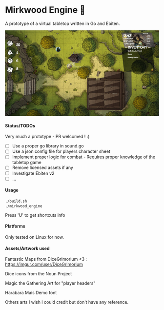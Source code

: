 # Mirkwood Engine 🧝

A prototype of a virtual tabletop written in Go and Ebiten.

![img](images/prototype.gif)

#### Status/TODOs

Very much a prototype - PR welcomed ! :)

- [ ] Use a proper go library in sound.go
- [ ] Use a json config file for players character sheet
- [ ] Implement proper logic for combat - Requires proper knowledge of the tabletop game
- [ ] Remove licensed assets if any
- [ ] Investigate Ebiten v2
- [ ] ...

#### Usage

    ./build.sh
    ./mirkwood_engine

Press 'U' to get shortcuts info

#### Platforms

Only tested on Linux for now.

#### Assets/Artwork used

Fantastic Maps from DiceGrimorium <3 : https://imgur.com/user/DiceGrimorium

Dice icons from the Noun Project

Magic the Gathering Art for "player headers"

Harabara Mais Demo font

Others arts I wish I could credit but don't have any reference.